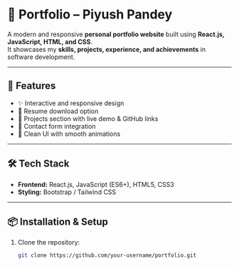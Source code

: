 # 🌟 Portfolio – Piyush Pandey

A modern and responsive **personal portfolio website** built using **React.js, JavaScript, HTML, and CSS**.  
It showcases my **skills, projects, experience, and achievements** in software development.

---

## 🚀 Features
- ✨ Interactive and responsive design  
- 📄 Resume download option  
- 📂 Projects section with live demo & GitHub links  
- 📧 Contact form integration  
- 🎨 Clean UI with smooth animations  

---

## 🛠️ Tech Stack
- **Frontend:** React.js, JavaScript (ES6+), HTML5, CSS3  
- **Styling:** Bootstrap / Tailwind CSS  

---

## 📦 Installation & Setup
1. Clone the repository:
   ```bash
   git clone https://github.com/your-username/portfolio.git
